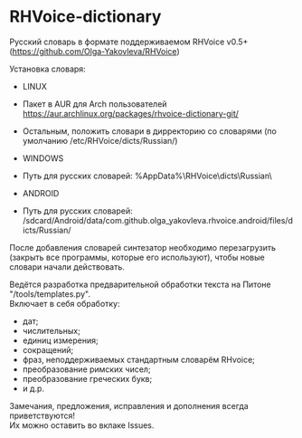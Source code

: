 RHVoice-dictionary
==================

Русский словарь в формате поддерживаемом RHVoice v0.5+ (https://github.com/Olga-Yakovleva/RHVoice)

Установка словаря:
- LINUX
 - Пакет в AUR для Arch пользователей https://aur.archlinux.org/packages/rhvoice-dictionary-git/
 - Остальным, положить словари в дирректорию со словарями (по умолчанию /etc/RHVoice/dicts/Russian/)

- WINDOWS
 - Путь для русских словарей: %AppData%\RHVoice\dicts\Russian\

- ANDROID
 - Путь для русских словарей: /sdcard/Android/data/com.github.olga_yakovleva.rhvoice.android/files/dicts/Russian/

После добавления словарей синтезатор необходимо перезагрузить (закрыть все программы, которые его используют), чтобы новые словари начали действовать.

Ведётся разработка предварительной обработки текста на Питоне "/tools/templates.py".<br>
Включает в себя обработку:<br>
- дат;
- числительных;
- единиц измерения;
- сокращений;
- фраз, неподдерживаемых стандартным словарём RHvoice;
- преобразование римских чисел;
- преобразование греческих букв;
- и д.р.

Замечания, предложения, исправления и дополнения всегда приветствуются! <br>
Их можно оставить во вклаке Issues.
